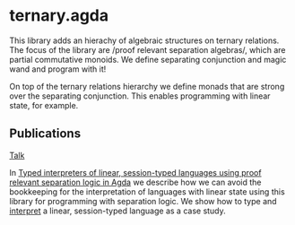 # ternary.agda

This library adds an hierachy of algebraic structures on ternary relations.
The focus of the library are /proof relevant separation algebras/, which are partial commutative monoids.
We define separating conjunction and magic wand and program with it!

On top of the ternary relations hierarchy we define monads that are strong over the separating conjunction.
This enables programming with linear state, for example.

## Publications

[Talk](https://www.youtube.com/watch?v=9WmOmpyz_qo) 

In [Typed interpreters of linear, session-typed languages using proof relevant separation logic in Agda](https://dl.acm.org/doi/pdf/10.1145/3372885.3373818)
we describe how we can avoid the bookkeeping for the interpretation of languages with linear state using this library
for programming with separation logic. We show how to type and 
[interpret](https://github.com/ajrouvoet/sessions.agda/blob/master/src/Sessions/Semantics/Expr.agda) a linear, session-typed language as a case study.
